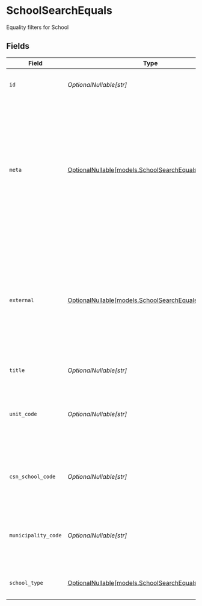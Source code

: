 # SchoolSearchEquals

Equality filters for School


## Fields

| Field                                                                                                                                                                                  | Type                                                                                                                                                                                   | Required                                                                                                                                                                               | Description                                                                                                                                                                            | Example                                                                                                                                                                                |
| -------------------------------------------------------------------------------------------------------------------------------------------------------------------------------------- | -------------------------------------------------------------------------------------------------------------------------------------------------------------------------------------- | -------------------------------------------------------------------------------------------------------------------------------------------------------------------------------------- | -------------------------------------------------------------------------------------------------------------------------------------------------------------------------------------- | -------------------------------------------------------------------------------------------------------------------------------------------------------------------------------------- |
| `id`                                                                                                                                                                                   | *OptionalNullable[str]*                                                                                                                                                                | :heavy_minus_sign:                                                                                                                                                                     | Unique identifier for the School                                                                                                                                                       | 123e4567-e89b-12d3-a456-426614174000                                                                                                                                                   |
| `meta`                                                                                                                                                                                 | [OptionalNullable[models.SchoolSearchEqualsMeta]](../models/schoolsearchequalsmeta.md)                                                                                                 | :heavy_minus_sign:                                                                                                                                                                     | Metadata information for the School                                                                                                                                                    | {<br/>"createdAt": "2024-01-15T10:30:00Z",<br/>"createdBy": "123e4567-e89b-12d3-a456-426614174000",<br/>"updatedAt": "2024-01-15T10:30:00Z",<br/>"updatedBy": "123e4567-e89b-12d3-a456-426614174000"<br/>} |
| `external`                                                                                                                                                                             | [OptionalNullable[models.SchoolSearchEqualsExternal]](../models/schoolsearchequalsexternal.md)                                                                                         | :heavy_minus_sign:                                                                                                                                                                     | External is a reusable object that can be used to store external information about the school from another system, used for third-party integration tracking.                          | {<br/>"sourceID": "example",<br/>"source": "example"<br/>}                                                                                                                             |
| `title`                                                                                                                                                                                | *OptionalNullable[str]*                                                                                                                                                                | :heavy_minus_sign:                                                                                                                                                                     | The title of the school                                                                                                                                                                | example                                                                                                                                                                                |
| `unit_code`                                                                                                                                                                            | *OptionalNullable[str]*                                                                                                                                                                | :heavy_minus_sign:                                                                                                                                                                     | The School Unit Code provided by SCB, is used in reports and printed on grade documents                                                                                                | example                                                                                                                                                                                |
| `csn_school_code`                                                                                                                                                                      | *OptionalNullable[str]*                                                                                                                                                                | :heavy_minus_sign:                                                                                                                                                                     | The School Code provided by CSN, required for reports to CSN                                                                                                                           | example                                                                                                                                                                                |
| `municipality_code`                                                                                                                                                                    | *OptionalNullable[str]*                                                                                                                                                                | :heavy_minus_sign:                                                                                                                                                                     | Municipality code of the school, is used in reports and printed on grade documents                                                                                                     | example                                                                                                                                                                                |
| `school_type`                                                                                                                                                                          | [OptionalNullable[models.SchoolSearchEqualsSchoolType]](../models/schoolsearchequalsschooltype.md)                                                                                     | :heavy_minus_sign:                                                                                                                                                                     | Type of schooling provided at the school                                                                                                                                               |                                                                                                                                                                                        |